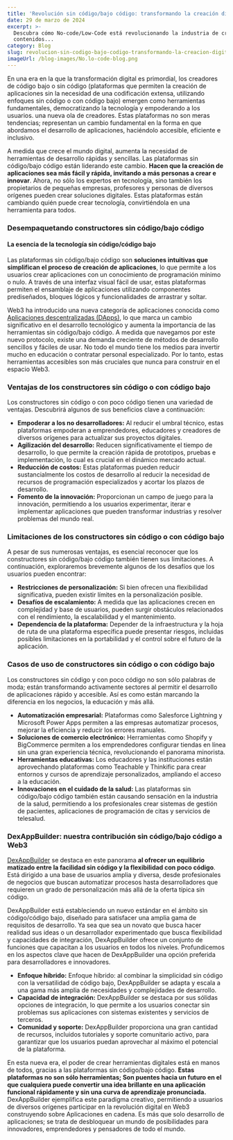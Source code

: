 ```yaml
---
title: 'Revolución sin código/bajo código: transformando la creación digital'
date: 29 de marzo de 2024
excerpt: >-
  Descubra cómo No-code/Low-Code está revolucionando la industria de creación de
  contenidos...
category: Blog
slug: revolucion-sin-codigo-bajo-codigo-transformando-la-creacion-digital
imageUrl: /blog-images/No.lo-code-blog.png
---
```

En una era en la que la transformación digital es primordial, los creadores de código bajo o sin código (plataformas que permiten la creación de aplicaciones sin la necesidad de una codificación extensa, utilizando enfoques sin código o con código bajo) emergen como herramientas fundamentales, democratizando la tecnología y empoderando a los usuarios. una nueva ola de creadores. Estas plataformas no son meras tendencias; representan un cambio fundamental en la forma en que abordamos el desarrollo de aplicaciones, haciéndolo accesible, eficiente e inclusivo.

A medida que crece el mundo digital, aumenta la necesidad de herramientas de desarrollo rápidas y sencillas. Las plataformas sin código/bajo código están liderando este cambio. **Hacen que la creación de aplicaciones sea más fácil y rápida, invitando a más personas a crear e innovar**. Ahora, no sólo los expertos en tecnología, sino también los propietarios de pequeñas empresas, profesores y personas de diversos orígenes pueden crear soluciones digitales. Estas plataformas están cambiando quién puede crear tecnología, convirtiéndola en una herramienta para todos.

### Desempaquetando constructores sin código/bajo código

#### La esencia de la tecnología sin código/código bajo

Las plataformas sin código/bajo código son **soluciones intuitivas que simplifican el proceso de creación de aplicaciones**, lo que permite a los usuarios crear aplicaciones con un conocimiento de programación mínimo o nulo. A través de una interfaz visual fácil de usar, estas plataformas permiten el ensamblaje de aplicaciones utilizando componentes prediseñados, bloques lógicos y funcionalidades de arrastrar y soltar.

Web3 ha introducido una nueva categoría de aplicaciones conocida como [Aplicaciones descentralizadas (DApps)](https://dexkit.com/es/blog/el-poder-de-las-aplicaciones-dapps-descentralizadas), lo que marca un cambio significativo en el desarrollo tecnológico y aumenta la importancia de las herramientas sin código/bajo código. A medida que navegamos por este nuevo protocolo, existe una demanda creciente de métodos de desarrollo sencillos y fáciles de usar. No todo el mundo tiene los medios para invertir mucho en educación o contratar personal especializado. Por lo tanto, estas herramientas accesibles son más cruciales que nunca para construir en el espacio Web3.

### Ventajas de los constructores sin código o con código bajo

Los constructores sin código o con poco código tienen una variedad de ventajas. Descubrirá algunos de sus beneficios clave a continuación:

* **Empoderar a los no desarrolladores:** Al reducir el umbral técnico, estas plataformas empoderan a emprendedores, educadores y creadores de diversos orígenes para actualizar sus proyectos digitales.
* **Agilización del desarrollo:** Reducen significativamente el tiempo de desarrollo, lo que permite la creación rápida de prototipos, pruebas e implementación, lo cual es crucial en el dinámico mercado actual.
* **Reducción de costos:** Estas plataformas pueden reducir sustancialmente los costos de desarrollo al reducir la necesidad de recursos de programación especializados y acortar los plazos de desarrollo.
* **Fomento de la innovación:** Proporcionan un campo de juego para la innovación, permitiendo a los usuarios experimentar, iterar e implementar aplicaciones que pueden transformar industrias y resolver problemas del mundo real.

### Limitaciones de los constructores sin código o con código bajo

A pesar de sus numerosas ventajas, es esencial reconocer que los constructores sin código/bajo código también tienen sus limitaciones. A continuación, exploraremos brevemente algunos de los desafíos que los usuarios pueden encontrar:

* **Restricciones de personalización:** Si bien ofrecen una flexibilidad significativa, pueden existir límites en la personalización posible.
* **Desafíos de escalamiento:** A medida que las aplicaciones crecen en complejidad y base de usuarios, pueden surgir obstáculos relacionados con el rendimiento, la escalabilidad y el mantenimiento.
* **Dependencia de la plataforma:** Depender de la infraestructura y la hoja de ruta de una plataforma específica puede presentar riesgos, incluidas posibles limitaciones en la portabilidad y el control sobre el futuro de la aplicación.

### Casos de uso de constructores sin código o con código bajo

Los constructores sin código y con poco código no son sólo palabras de moda; están transformando activamente sectores al permitir el desarrollo de aplicaciones rápido y accesible. Así es como están marcando la diferencia en los negocios, la educación y más allá.

* **Automatización empresarial:** Plataformas como Salesforce Lightning y Microsoft Power Apps permiten a las empresas automatizar procesos, mejorar la eficiencia y reducir los errores manuales.
* **Soluciones de comercio electrónico:** Herramientas como Shopify y BigCommerce permiten a los emprendedores configurar tiendas en línea sin una gran experiencia técnica, revolucionando el panorama minorista.
* **Herramientas educativas:** Los educadores y las instituciones están aprovechando plataformas como Teachable y Thinkific para crear entornos y cursos de aprendizaje personalizados, ampliando el acceso a la educación.
* **Innovaciones en el cuidado de la salud:** Las plataformas sin código/bajo código también están causando sensación en la industria de la salud, permitiendo a los profesionales crear sistemas de gestión de pacientes, aplicaciones de programación de citas y servicios de telesalud.

### DexAppBuilder: nuestra contribución sin código/bajo código a Web3

[DexAppBuilder](https://dexappbuilder.dexkit.com) se destaca en este panorama **al ofrecer un equilibrio matizado entre la facilidad sin código y la flexibilidad con poco código**. Está dirigido a una base de usuarios amplia y diversa, desde profesionales de negocios que buscan automatizar procesos hasta desarrolladores que requieren un grado de personalización más allá de la oferta típica sin código.

DexAppBuilder está estableciendo un nuevo estándar en el ámbito sin código/código bajo, diseñado para satisfacer una amplia gama de requisitos de desarrollo. Ya sea que sea un novato que busca hacer realidad sus ideas o un desarrollador experimentado que busca flexibilidad y capacidades de integración, DexAppBuilder ofrece un conjunto de funciones que capacitan a los usuarios en todos los niveles. Profundicemos en los aspectos clave que hacen de DexAppBuilder una opción preferida para desarrolladores e innovadores.

* **Enfoque híbrido:** Enfoque híbrido: al combinar la simplicidad sin código con la versatilidad de código bajo, DexAppBuilder se adapta y escala a una gama más amplia de necesidades y complejidades de desarrollo.
* **Capacidad de integración:** DexAppBuilder se destaca por sus sólidas opciones de integración, lo que permite a los usuarios conectar sin problemas sus aplicaciones con sistemas existentes y servicios de terceros.
* **Comunidad y soporte:** DexAppBuilder proporciona una gran cantidad de recursos, incluidos tutoriales y soporte comunitario activo, para garantizar que los usuarios puedan aprovechar al máximo el potencial de la plataforma.

En esta nueva era, el poder de crear herramientas digitales está en manos de todos, gracias a las plataformas sin código/bajo código. **Estas plataformas no son sólo herramientas; Son puentes hacia un futuro en el que cualquiera puede convertir una idea brillante en una aplicación funcional rápidamente y sin una curva de aprendizaje pronunciada.** DexAppBuilder ejemplifica este paradigma creativo, permitiendo a usuarios de diversos orígenes participar en la revolución digital en Web3 construyendo sobre Aplicaciones en cadena. Es más que solo desarrollo de aplicaciones; se trata de desbloquear un mundo de posibilidades para innovadores, emprendedores y pensadores de todo el mundo.
